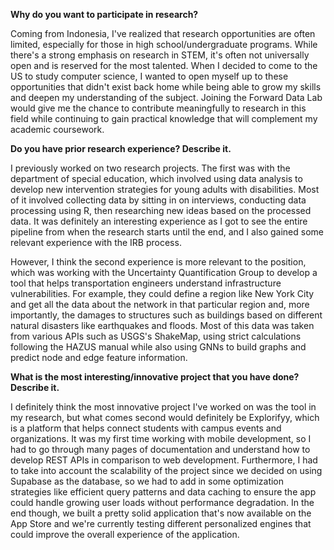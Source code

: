 
**Why do you want to participate in research?**

Coming from Indonesia, I've realized that research opportunities are often limited, especially for those in high school/undergraduate programs. While there's a strong emphasis on research in STEM, it's often not universally open and is reserved for the most talented. When I decided to come to the US to study computer science, I wanted to open myself up to these opportunities that didn't exist back home while being able to grow my skills and deepen my understanding of the subject. Joining the Forward Data Lab would give me the chance to contribute meaningfully to research in this field while continuing to gain practical knowledge that will complement my academic coursework.

**Do you have prior research experience? Describe it.**

I previously worked on two research projects. The first was with the department of special education, which involved using data analysis to develop new intervention strategies for young adults with disabilities. Most of it involved collecting data by sitting in on interviews, conducting data processing using R, then researching new ideas based on the processed data. It was definitely an interesting experience as I got to see the entire pipeline from when the research starts until the end, and I also gained some relevant experience with the IRB process.

However, I think the second experience is more relevant to the position, which was working with the Uncertainty Quantification Group to develop a tool that helps transportation engineers understand infrastructure vulnerabilities. For example, they could define a region like New York City and get all the data about the network in that particular region and, more importantly, the damages to structures such as buildings based on different natural disasters like earthquakes and floods. Most of this data was taken from various APIs such as USGS's ShakeMap, using strict calculations following the HAZUS manual while also using GNNs to build graphs and predict node and edge feature information.

**What is the most interesting/innovative project that you have done? Describe it.**

I definitely think the most innovative project I've worked on was the tool in my research, but what comes second would definitely be Explorifyy, which is a platform that helps connect students with campus events and organizations. It was my first time working with mobile development, so I had to go through many pages of documentation and understand how to develop REST APIs in comparison to web development. Furthermore, I had to take into account the scalability of the project since we decided on using Supabase as the database, so we had to add in some optimization strategies like efficient query patterns and data caching to ensure the app could handle growing user loads without performance degradation. In the end though, we built a pretty solid application that's now available on the App Store and we're currently testing different personalized engines that could improve the overall experience of the application.
